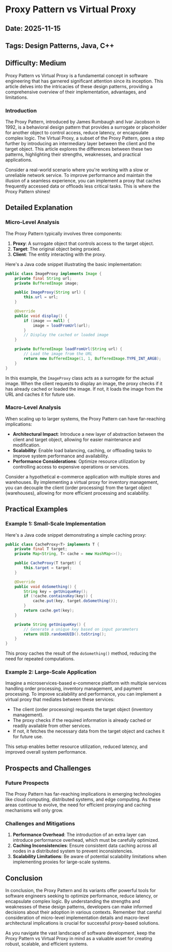 # Proxy Pattern vs Virtual Proxy
## Date: 2025-11-15
## Tags: Design Patterns, Java, C++
## Difficulty: Medium

Proxy Pattern vs Virtual Proxy is a fundamental concept in software engineering that has garnered significant attention since its inception. This article delves into the intricacies of these design patterns, providing a comprehensive overview of their implementation, advantages, and limitations.

### Introduction

The Proxy Pattern, introduced by James Rumbaugh and Ivar Jacobson in 1992, is a behavioral design pattern that provides a surrogate or placeholder for another object to control access, reduce latency, or encapsulate complex logic. The Virtual Proxy, a subset of the Proxy Pattern, goes a step further by introducing an intermediary layer between the client and the target object. This article explores the differences between these two patterns, highlighting their strengths, weaknesses, and practical applications.

Consider a real-world scenario where you're working with a slow or unreliable network service. To improve performance and maintain the illusion of a seamless experience, you can implement a proxy that caches frequently accessed data or offloads less critical tasks. This is where the Proxy Pattern shines!

## Detailed Explanation

### Micro-Level Analysis

The Proxy Pattern typically involves three components:

1. **Proxy**: A surrogate object that controls access to the target object.
2. **Target**: The original object being proxied.
3. **Client**: The entity interacting with the proxy.

Here's a Java code snippet illustrating the basic implementation:
```java
public class ImageProxy implements Image {
    private final String url;
    private BufferedImage image;

    public ImageProxy(String url) {
        this.url = url;
    }

    @Override
    public void display() {
        if (image == null) {
            image = loadFromUrl(url);
        }
        // Display the cached or loaded image
    }

    private BufferedImage loadFromUrl(String url) {
        // Load the image from the URL
        return new BufferedImage(1, 1, BufferedImage.TYPE_INT_ARGB);
    }
}
```
In this example, the `ImageProxy` class acts as a surrogate for the actual image. When the client requests to display an image, the proxy checks if it has already cached or loaded the image. If not, it loads the image from the URL and caches it for future use.

### Macro-Level Analysis

When scaling up to larger systems, the Proxy Pattern can have far-reaching implications:

* **Architectural Impact**: Introduce a new layer of abstraction between the client and target object, allowing for easier maintenance and modification.
* **Scalability**: Enable load balancing, caching, or offloading tasks to improve system performance and availability.
* **Performance Considerations**: Optimize resource utilization by controlling access to expensive operations or services.

Consider a hypothetical e-commerce application with multiple stores and warehouses. By implementing a virtual proxy for inventory management, you can decouple the client (order processing) from the target object (warehouses), allowing for more efficient processing and scalability.

## Practical Examples

### Example 1: Small-Scale Implementation

Here's a Java code snippet demonstrating a simple caching proxy:
```java
public class CacheProxy<T> implements T {
    private final T target;
    private Map<String, T> cache = new HashMap<>();

    public CacheProxy(T target) {
        this.target = target;
    }

    @Override
    public void doSomething() {
        String key = getUniqueKey();
        if (!cache.containsKey(key)) {
            cache.put(key, target.doSomething());
        }
        return cache.get(key);
    }

    private String getUniqueKey() {
        // Generate a unique key based on input parameters
        return UUID.randomUUID().toString();
    }
}
```
This proxy caches the result of the `doSomething()` method, reducing the need for repeated computations.

### Example 2: Large-Scale Application

Imagine a microservices-based e-commerce platform with multiple services handling order processing, inventory management, and payment processing. To improve scalability and performance, you can implement a virtual proxy that mediates between these services:

* The client (order processing) requests the target object (inventory management).
* The proxy checks if the required information is already cached or readily available from other services.
* If not, it fetches the necessary data from the target object and caches it for future use.

This setup enables better resource utilization, reduced latency, and improved overall system performance.

## Prospects and Challenges

### Future Prospects

The Proxy Pattern has far-reaching implications in emerging technologies like cloud computing, distributed systems, and edge computing. As these areas continue to evolve, the need for efficient proxying and caching mechanisms will only grow.

### Challenges and Mitigations

1. **Performance Overhead**: The introduction of an extra layer can introduce performance overhead, which must be carefully optimized.
2. **Caching Inconsistencies**: Ensure consistent data caching across all nodes in a distributed system to prevent inconsistencies.
3. **Scalability Limitations**: Be aware of potential scalability limitations when implementing proxies for large-scale systems.

## Conclusion

In conclusion, the Proxy Pattern and its variants offer powerful tools for software engineers seeking to optimize performance, reduce latency, or encapsulate complex logic. By understanding the strengths and weaknesses of these design patterns, developers can make informed decisions about their adoption in various contexts. Remember that careful consideration of micro-level implementation details and macro-level architectural implications is crucial for successful proxy-based solutions.

As you navigate the vast landscape of software development, keep the Proxy Pattern vs Virtual Proxy in mind as a valuable asset for creating robust, scalable, and efficient systems.